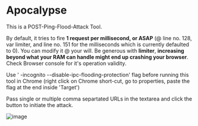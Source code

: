 # Apocalypse
This is a POST-Ping-Flood-Attack Tool.  

By default, it tries to fire **1 request per millisecond, or ASAP** (@ line no. 128, var limiter, and line no. 151 for the milliseconds which is currently defaulted to 0). You can modify it @ your will. Be generous with **limiter**, **increasing beyond what your RAM can handle might end up crashing your browser**. Check Browser console for it's operation validity.  

Use ' -incognito --disable-ipc-flooding-protection' flag before running this tool in Chrome (right click on Chrome short-cut, go to properties, paste the flag at the end inside 'Target')  

Pass single or multiple comma separtated URLs in the textarea and click the button to initiate the attack.

![image](https://user-images.githubusercontent.com/6196046/129509071-5040c5fc-d112-4129-862a-76c9258f5763.png)
